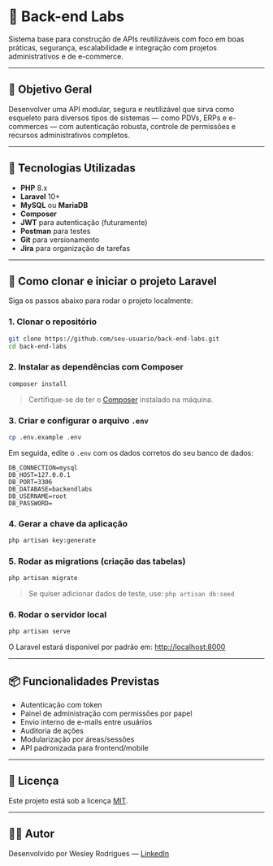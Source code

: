 
# 🚀 Back-end Labs

Sistema base para construção de APIs reutilizáveis com foco em boas práticas, segurança, escalabilidade e integração com projetos administrativos e de e-commerce.

---

## 🎯 Objetivo Geral

Desenvolver uma API modular, segura e reutilizável que sirva como esqueleto para diversos tipos de sistemas — como PDVs, ERPs e e-commerces — com autenticação robusta, controle de permissões e recursos administrativos completos.

---

## 🧰 Tecnologias Utilizadas

- **PHP** 8.x
- **Laravel** 10+
- **MySQL** ou **MariaDB**
- **Composer**
- **JWT** para autenticação (futuramente)
- **Postman** para testes
- **Git** para versionamento
- **Jira** para organização de tarefas

---

## 📂 Como clonar e iniciar o projeto Laravel

Siga os passos abaixo para rodar o projeto localmente:

### 1. Clonar o repositório

```bash
git clone https://github.com/seu-usuario/back-end-labs.git
cd back-end-labs
````

### 2. Instalar as dependências com Composer

```bash
composer install
```

> Certifique-se de ter o [Composer](https://getcomposer.org/download/) instalado na máquina.

### 3. Criar e configurar o arquivo `.env`

```bash
cp .env.example .env
```

Em seguida, edite o `.env` com os dados corretos do seu banco de dados:

```
DB_CONNECTION=mysql
DB_HOST=127.0.0.1
DB_PORT=3306
DB_DATABASE=backendlabs
DB_USERNAME=root
DB_PASSWORD=
```

### 4. Gerar a chave da aplicação

```bash
php artisan key:generate
```

### 5. Rodar as migrations (criação das tabelas)

```bash
php artisan migrate
```

> Se quiser adicionar dados de teste, use: `php artisan db:seed`

### 6. Rodar o servidor local

```bash
php artisan serve
```

O Laravel estará disponível por padrão em: [http://localhost:8000](http://localhost:8000)

---

## 📦 Funcionalidades Previstas

* Autenticação com token
* Painel de administração com permissões por papel
* Envio interno de e-mails entre usuários
* Auditoria de ações
* Modularização por áreas/sessões
* API padronizada para frontend/mobile

---

## 📄 Licença

Este projeto está sob a licença [MIT](LICENSE).

---

## 👨‍💻 Autor

Desenvolvido por Wesley Rodrigues — [LinkedIn](https://www.linkedin.com/in/seu-perfil)

```

